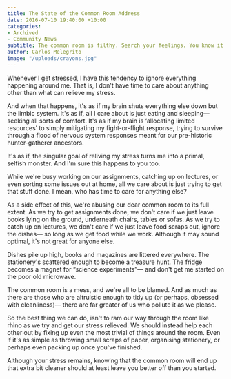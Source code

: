 ```yaml
---
title: The State of the Common Room Address
date: 2016-07-10 19:40:00 +10:00
categories:
- Archived
- Community News
subtitle: The common room is filthy. Search your feelings. You know it to be true.
author: Carlos Melegrito
image: "/uploads/crayons.jpg"
---
```


Whenever I get stressed, I have this tendency to ignore everything happening around me. That is, I don't have time to care about anything other than what can relieve my stress. 

And when that happens, it's as if my brain shuts everything else down but the limbic system. It's as if, all I care about is just eating and sleeping— seeking all sorts of comfort. It's as if my brain is ‘allocating limited resources’ to simply mitigating my fight-or-flight response, trying to survive through a flood of nervous system responses meant for our pre-historic hunter-gatherer ancestors.

It's as if, the singular goal of reliving my stress turns me into a primal, selfish monster. And I'm sure this happens to you too.

While we're busy working on our assignments, catching up on lectures, or even sorting some issues out at home, all we care about is just trying to get that stuff done. I mean, who has time to care for anything else?

As a side effect of this, we're abusing our dear common room to its full extent. As we try to get assignments done, we don't care if we just leave books lying on the ground, underneath chairs, tables or sofas. As we try to catch up on lectures, we don't care if we just leave food scraps out, ignore the dishes— so long as we get food while we work. Although it may sound optimal, it's not great for anyone else.

Dishes pile up high, books and magazines are littered everywhere. The stationery's scattered enough to become a treasure hunt. The fridge becomes a magnet for “science experiments”— and don't get me started on the poor old microwave.

The common room is a mess, and we're all to be blamed. And as much as there are those who are altruistic enough to tidy up (or perhaps, obsessed with cleanliness)— there are far greater of us who pollute it as we please.

So the best thing we can do, isn't to ram our way through the room like rhino as we try and get our stress relieved. We should instead help each other out by fixing up even the most trivial of things around the room. Even if it's as simple as throwing small scraps of paper, organising stationery, or perhaps even packing up once you've finished.

Although your stress remains, knowing that the common room will end up that extra bit cleaner should at least leave you better off than you started.